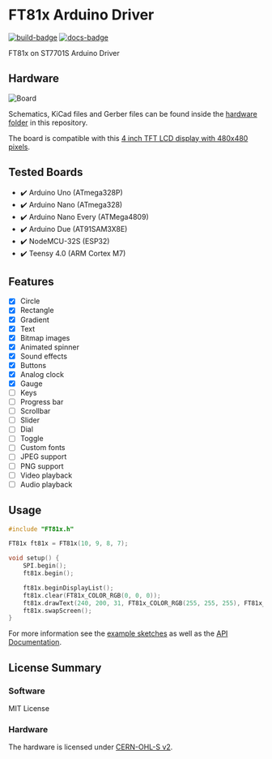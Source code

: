 # FT81x Arduino Driver

[![build-badge]](https://github.com/blazer82/FT81x_Arduino_Driver/actions?workflow=build)
[![docs-badge]](https://github.com/blazer82/FT81x_Arduino_Driver/actions?workflow=docs)

FT81x on ST7701S Arduino Driver

## Hardware

![Board](https://raw.githubusercontent.com/blazer82/FT81x_Arduino_Driver/master/assets/board.png)

Schematics, KiCad files and Gerber files can be found inside the [hardware folder](hardware) in this repository.

The board is compatible with this [4 inch TFT LCD display with 480x480 pixels](https://www.buydisplay.com/4-inch-tft-lcd-display-480x480-pixel-with-mipi-interface-for-iot-devices).

## Tested Boards

- :heavy_check_mark: Arduino Uno (ATmega328P)
- :heavy_check_mark: Arduino Nano (ATmega328)
- :heavy_check_mark: Arduino Nano Every (ATMega4809)
- :heavy_check_mark: Arduino Due (AT91SAM3X8E)
- :heavy_check_mark: NodeMCU-32S (ESP32)
- :heavy_check_mark: Teensy 4.0 (ARM Cortex M7)

## Features

- [x] Circle
- [x] Rectangle
- [x] Gradient
- [x] Text
- [x] Bitmap images
- [x] Animated spinner
- [x] Sound effects
- [x] Buttons
- [x] Analog clock
- [x] Gauge
- [ ] Keys
- [ ] Progress bar
- [ ] Scrollbar
- [ ] Slider
- [ ] Dial
- [ ] Toggle
- [ ] Custom fonts
- [ ] JPEG support
- [ ] PNG support
- [ ] Video playback
- [ ] Audio playback

## Usage

```c++
#include "FT81x.h"

FT81x ft81x = FT81x(10, 9, 8, 7);

void setup() {
    SPI.begin();
    ft81x.begin();

    ft81x.beginDisplayList();
    ft81x.clear(FT81x_COLOR_RGB(0, 0, 0));
    ft81x.drawText(240, 200, 31, FT81x_COLOR_RGB(255, 255, 255), FT81x_OPT_CENTER, "Hello World\0");
    ft81x.swapScreen();
}
```

For more information see the [example sketches](examples) as well as the [API Documentation](https://blazer82.github.io/FT81x_Arduino_Driver/html/class_f_t81x.html).

## License Summary

### Software

MIT License

### Hardware

The hardware is licensed under [CERN-OHL-S v2](https://cern.ch/cern-ohl).

[build-badge]: https://github.com/blazer82/FT81x_Arduino_Driver/workflows/build/badge.svg
[docs-badge]: https://github.com/blazer82/FT81x_Arduino_Driver/workflows/docs/badge.svg

